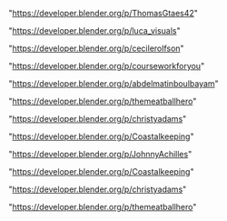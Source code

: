 "https://developer.blender.org/p/ThomasGtaes42"

"https://developer.blender.org/p/luca_visuals"

"https://developer.blender.org/p/cecilerolfson"

"https://developer.blender.org/p/courseworkforyou"

"https://developer.blender.org/p/abdelmatinboulbayam"

"https://developer.blender.org/p/themeatballhero"

"https://developer.blender.org/p/christyadams"

"https://developer.blender.org/p/Coastalkeeping"

"https://developer.blender.org/p/JohnnyAchilles"

 
"https://developer.blender.org/p/Coastalkeeping"


"https://developer.blender.org/p/christyadams"


"https://developer.blender.org/p/themeatballhero"


 
